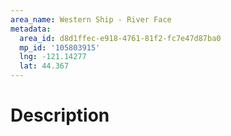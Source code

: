 ```yaml
---
area_name: Western Ship - River Face
metadata:
  area_id: d8d1ffec-e918-4761-81f2-fc7e47d87ba0
  mp_id: '105803915'
  lng: -121.14277
  lat: 44.367
---
```

# Description
